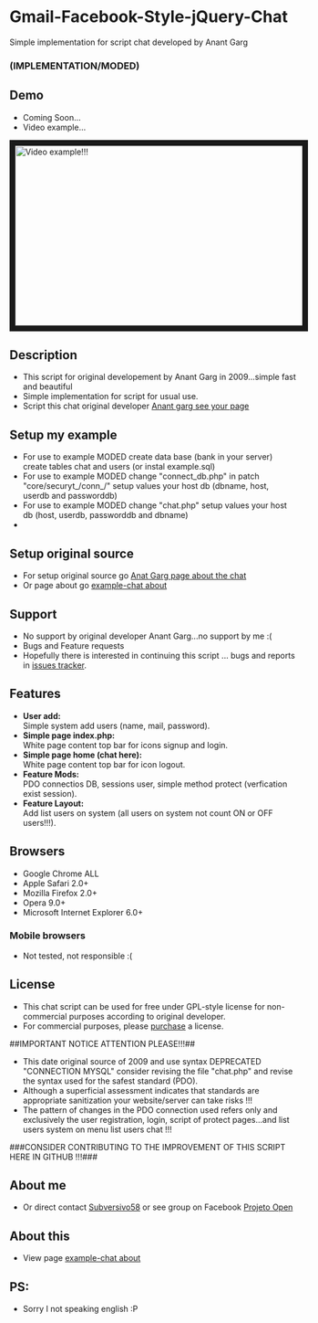 Gmail-Facebook-Style-jQuery-Chat
================================

Simple implementation for script chat developed by Anant Garg

### (IMPLEMENTATION/MODED)

## Demo
* Coming Soon...
* Video example...


<a href="http://www.youtube.com/watch?feature=player_embedded&v=Pwgg-3xd9YM
" target="_blank"><img src="http://img.youtube.com/vi/Pwgg-3xd9YM/0.jpg" 
alt="Video example!!!" width="560" height="315" border="10" /></a>


## Description
* This script for original developement by Anant Garg in 2009...simple fast and beautiful
* Simple implementation for script for usual use.
* Script this chat original developer [Anant garg see your page](http://anantgarg.com/2009/05/13/gmail-facebook-style-jquery-chat/)

## Setup my example
* For use to example MODED create data base (bank in your server) create tables chat and users (or instal example.sql)
* For use to example MODED change "connect_db.php" in patch "core/securyt_/conn_/" setup values your host db (dbname, host, userdb and passworddb)
* For use to example MODED change "chat.php" setup values your host db (host, userdb, passworddb and dbname)
* 

## Setup original source
* For setup original source go [Anat Garg page about the chat](http://anantgarg.com/2009/05/13/gmail-facebook-style-jquery-chat/)
* Or page about go [example-chat about](http://developer58.tk/demo/chat-example/)

## Support

* No support by original developer Anant Garg...no support by me :(
* Bugs and Feature requests  
* Hopefully there is interested in continuing this script ... bugs and reports in [issues tracker](https://github.com/subversivo58/Gmail-Facebook-Style-jQuery-Chat/issues).

## Features
* **User add:**  
  Simple system add users (name, mail, password).
* **Simple page index.php:**  
  White page content top bar for icons signup and login.
* **Simple page home (chat here):**  
  White page content top bar for icon logout.
* **Feature Mods:**  
  PDO connectios DB, sessions user, simple method protect (verfication exist session).
* **Feature Layout:**  
  Add list users on system (all users on system not count ON or OFF users!!!).

  
## Browsers

* Google Chrome ALL
* Apple Safari 2.0+
* Mozilla Firefox 2.0+
* Opera 9.0+
* Microsoft Internet Explorer 6.0+

### Mobile browsers
* Not tested, not responsible :(

## License
* This chat script can be used for free under GPL-style license for non-commercial purposes according to original developer.
* For commercial purposes, please [purchase](http://www.cometchat.com/?r=ag) a license.

##IMPORTANT NOTICE ATTENTION PLEASE!!!##
* This date original source of 2009 and use syntax DEPRECATED "CONNECTION MYSQL" consider revising the file "chat.php" and revise the syntax used for the safest standard (PDO).
* Although a superficial assessment indicates that standards are appropriate sanitization your website/server can take risks !!!
* The pattern of changes in the PDO connection used refers only and exclusively the user registration, login, script of protect pages...and list users system on menu list users chat !!!

###CONSIDER CONTRIBUTING TO THE IMPROVEMENT OF THIS SCRIPT HERE IN GITHUB !!!###


## About me
* Or direct contact [Subversivo58](https://www.facebook.com/subversivo58) or see group on Facebook [Projeto Open](https://www.facebook.com/groups/projeto.open/)

## About this
* View page [example-chat about](http://developer58.tk/demo/chat-example/)
 

## PS:
* Sorry I not speaking english :P
